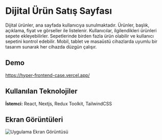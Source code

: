 # Dijital Ürün Satış Sayfası

Dijital ürünler, ana sayfada kullanıcıya sunulmaktadır. Ürünler, başlık, açıklama, fiyat ve görseller ile listelenir. Kullanıcılar, ilgilendikleri ürünleri sepete ekleyebilirler. Sepetlerinde birden fazla ürün olabilir ve kullanıcı sepetini kontrol edebilir. Mobil, tablet ve masaüstü cihazlarda uyumlu bir tasarım sunarak her cihazda düzgün çalışır.

## Demo

https://hyper-frontend-case.vercel.app/

## Kullanılan Teknolojiler

**İstemci:** React, Nextjs, Redux Toolkit, TailwindCSS

## Ekran Görüntüleri

![Uygulama Ekran Görüntüsü](https://github.com/user-attachments/assets/f0c55564-d441-4a2e-8ebe-e2a5e2b44a01)
